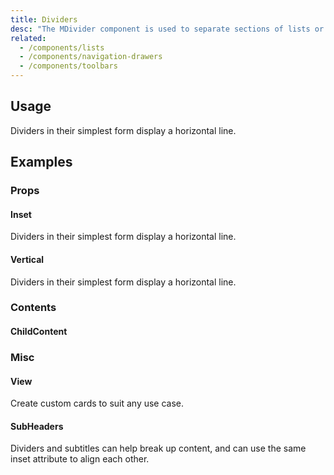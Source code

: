 ```yaml
---
title: Dividers
desc: "The MDivider component is used to separate sections of lists or layouts."
related:
  - /components/lists
  - /components/navigation-drawers
  - /components/toolbars
---
```


## Usage

Dividers in their simplest form display a horizontal line.

<dividers-usage></dividers-usage>

## Examples

### Props

#### Inset

Dividers in their simplest form display a horizontal line.

<example file="" />

#### Vertical

Dividers in their simplest form display a horizontal line.

<example file="" />

### Contents

#### ChildContent

<example file="" />

### Misc

#### View

Create custom cards to suit any use case.

<example file="" />

#### SubHeaders

Dividers and subtitles can help break up content, and can use the same inset attribute to align each other.

<example file="" />




